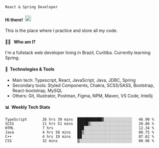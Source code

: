 ``React & Spring Developer
``
#### Hi there!&nbsp;&nbsp;<img src="https://media.giphy.com/media/hvRJCLFzcasrR4ia7z/giphy.gif" width="20px">
This is the place where I practice and store all my code.

#### 👨‍💻 &nbsp;&nbsp;Who am I?
I'm a fullstack web developer living in Brazil, Curitiba. Currently learning Spring.

#### 🔧&nbsp;&nbsp;Technologies & Tools
- Main tech: Typescript, React, JavaScript, Java, JDBC, Spring </br>
- Secondary tools: Styled Components, Chakra, SCSS/SASS, Bootstrap, React-bootstrap, MySQL </br>
- Others: Git, Illustrator, Postman, Figma, NPM, Maven, VS Code, Intellij </br> 

#### 📊&nbsp;&nbsp;Weekly Tech Stats

<!--START_SECTION:waka-->

```text
TypeScript       26 hrs 39 mins  ███████████▓░░░░░░░░░░░░░   46.90 %
SCSS             11 hrs 51 mins  █████▒░░░░░░░░░░░░░░░░░░░   20.86 %
HTML             7 hrs           ███░░░░░░░░░░░░░░░░░░░░░░   12.34 %
Java             4 hrs 58 mins   ██▒░░░░░░░░░░░░░░░░░░░░░░   08.75 %
C++              4 hrs 19 mins   ██░░░░░░░░░░░░░░░░░░░░░░░   07.62 %
CSS              32 mins         ▒░░░░░░░░░░░░░░░░░░░░░░░░   00.96 %
```

<!--END_SECTION:waka-->

